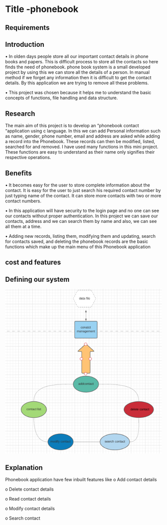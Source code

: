 # Title -phonebook 

## Requirements

## Introduction
•	In olden days people store all our important contact details in phone books and papers. This is difficult process to store all the contacts so here finds the need of phonebook. phone book system is a small developed project by using this we can store all the details of a person. In manual method if we forget any information then it is difficult to get the contact details. By this application we are trying to remove all these problems.        

•	This project was chosen because it helps me to understand the basic concepts of functions, file handling and data structure. 


## Research
The main aim of this project is to develop an “phonebook contact “application using c language. In this we can add Personal information such as name, gender, phone number, email and address are asked while adding a record into the Phonebook. These records can then be modified, listed, searched for and removed. I have used many functions in this mini project. These functions are easy to understand as their name only signifies their respective operations. 
           
## Benefits
•	It becomes easy for the user to store complete information about the contact. It is easy for the user to just search his required contact number by just typing name of the contact. It can store more contacts with two or more contact numbers.

•	In this application will have security to the login page and no one can see our contacts without proper authentication. In this project we can save our contacts, address and we can search them by name and also, we can see all them at a time.

•	Adding new records, listing them, modifying them and updating, search for contacts saved, and deleting the phonebook records are the basic functions which make up the main menu of this Phonebook application


## cost and features

## Defining our system

<img src =
"https://github.com/pydimanigupta256316/L-T-miniproject/blob/main/requirements/ima.PNG/"/>


## Explanation
Phonebook application have few inbuilt features like
o	Add contact details

o	Delete contact details

o	Read contact details

o	Modify contact details

o	Search contact

